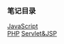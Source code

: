 ### 笔记目录
[JavaScript](https://github.com/white-bear20/Somali-/blob/%E7%BC%96%E7%A8%8B%E8%AF%AD%E8%A8%80/JavaScript.md)  
[PHP](https://github.com/white-bear20/Somali-/blob/%E7%BC%96%E7%A8%8B%E8%AF%AD%E8%A8%80/PHP%E7%AC%94%E8%AE%B0.md)
[Servlet&JSP](https://github.com/white-bear20/Somali-/blob/%E7%BC%96%E7%A8%8B%E8%AF%AD%E8%A8%80/JSP%26Servlet%E7%AC%94%E8%AE%B0.md)
